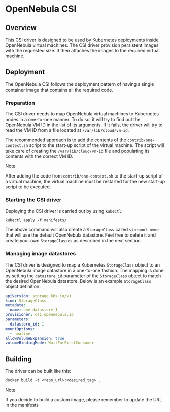# OpenNebula CSI

## Overview

This CSI driver is designed to be used by Kubernetes deployments inside OpenNebula virtual machines. The CSI driver
provision persistent images with the requested size. It then attaches the images to the required virtual machine.

## Deployment

The OpenNebula CSI follows the deployment pattern of having a single container image that contains all the required
code.

### Preparation

The CSI driver needs to map OpenNebula virtual machines to Kubernetes nodes in a one-to-one manner. To do so, it will
try to find out the OpenNebula VM ID in the list of its arguments. If it fails, the driver will try to read the VM ID
from a file located at `/var/lib/cloud/vm-id`.

The recommended approach is to add the contents of the `contrib/one-context.sh` script to the start-up script of the
virtual machine. The script will take care of creating the `/var/lib/cloud/vm-id` file and populating its contents with
the correct VM ID.

> [!NOTE]
> After adding the code from `contrib/one-context.sh` to the start-up script of a virtual machine, the virtual machine
> must be restarted for the new start-up script to be executed.

### Starting the CSI driver

Deploying the CSI driver is carried out by using `kubectl`: 

```shell
kubectl apply -f manifests/
```

The above command will also create a `StorageClass` called `storpool-nvme` that will use the default OpenNebula
datastore. Feel free to delete it and create your own `StorageClasses` as described in the next section.

### Managing image datastores

The CSI driver is designed to map a Kubernetes `StorageClass` object to an OpenNebula image datastore in a one-to-one
fashion. The mapping is done by setting the `datastore_id` parameter of the `StorageClass` object to match the desired
OpenNebula datastore. Below is an example `StorageClass` object definition:

```yaml
apiVersion: storage.k8s.io/v1
kind: StorageClass
metadata:
  name: one-datastore-1
provisioner: csi.opennebula.io
parameters:
  datastore_id: 1
mountOptions:
  - noatime
allowVolumeExpansion: true
volumeBindingMode: WaitForFirstConsumer
```

## Building

The driver can be built like this:

```shell
docker build -t <repo_url>:<desired_tag> .
```

> [!NOTE]
> If you decide to build a custom image, please remember to update the URL in the manifests
